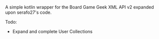 
A simple kotlin wrapper for the Board Game Geek XML API v2 expanded upon serafo27's code.


Todo:

- Expand and complete User Collections

